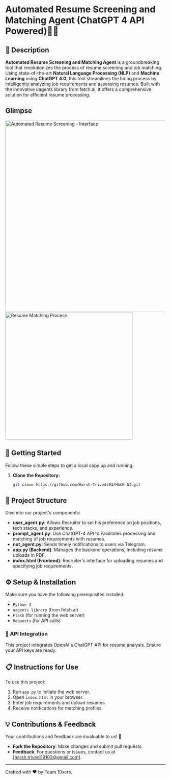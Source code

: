 

# Automated Resume Screening and Matching Agent (ChatGPT 4 API Powered)🤖📄

## 🌟 Description
**Automated Resume Screening and Matching Agent** is a groundbreaking tool that revolutionizes the process of resume screening and job matching. Using state-of-the-art **Natural Language Processing (NLP)** and **Machine Learning** using **ChatGPT 4.0**, this tool streamlines the hiring process by intelligently analyzing job requirements and assessing resumes. Built with the innovative uagents library from fetch.ai, it offers a comprehensive solution for efficient resume processing.
## Glimpse
<img src="https://pbs.twimg.com/media/GCXltftWkAAIjtz?format=jpg&name=large" width="600px" alt="Automated Resume Screening - Interface">
<img src="https://pbs.twimg.com/media/GCXlximXYAA0RWM?format=jpg&name=medium" width="400px" alt="Resume Matching Process">

##  🚀 Getting Started
Follow these simple steps to get a local copy up and running:

1. **Clone the Repository:**
   ```bash
   git clone https://github.com/Harsh-Trivedi03/HACK-AI.git
   ```

## 📁 Project Structure
Dive into our project's components:

- **user_agent.py**: Allows Recruiter to set his preference on job positions, tech stacks, and experience.
- **prompt_agent.py**: Use ChatGPT-4 API to Facilitates processing and matching of job requirements with resumes.
- **not_agent.py**: Sends timely notifications to users via Telegram.
- **app.py (Backend)**: Manages the backend operations, including resume uploads in PDF.
- **index.html (Frontend)**: Recruiter's interface for uploading resumes and specifying job requirements.

## ⚙️ Setup & Installation
Make sure you have the following prerequisites installed:

- `Python 3`
- `uagents library` (from fetch.ai)
- `Flask` (for running the web server)
- `Requests` (for API calls)

### 🔗 API Integration
This project integrates OpenAI's ChatGPT API for resume analysis. Ensure your API keys are ready.

## 📋 Instructions for Use
To use this project:

1. Run `app.py` to initiate the web server.
2. Open `index.html` in your browser.
3. Enter job requirements and upload resumes.
4. Receive notifications for matching profiles.

## 💡 Contributions & Feedback
Your contributions and feedback are invaluable to us! 🌟

- **Fork the Repository**: Make changes and submit pull requests.
- **Feedback**: For questions or issues, contact us at [harsh.trivedi19103@gmail.com].
---

Crafted with ❤️ by Team 10xers.
```

